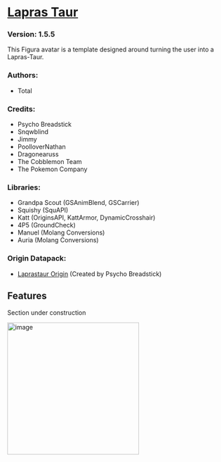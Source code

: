 # [Lapras Taur](https://github.com/Taurs-with-Keyboards/FiguraLaprasTaurAvatar)
### Version: 1.5.5
This Figura avatar is a template designed around turning the user into a Lapras-Taur.

### Authors:
- Total

### Credits:
- Psycho Breadstick
- Snqwblind
- Jimmy
- PoolloverNathan
- Dragonearuss
- The Cobblemon Team
- The Pokemon Company

### Libraries:
- Grandpa Scout (GSAnimBlend, GSCarrier)
- Squishy (SquAPI)
- Katt (OriginsAPI, KattArmor, DynamicCrosshair)
- 4P5 (GroundCheck)
- Manuel (Molang Conversions)
- Auria (Molang Conversions)

### Origin Datapack:
- [Laprastaur Origin](https://github.com/PsychoBreadstick/Laprastaur-Origin) (Created by Psycho Breadstick)

## Features
Section under construction

[<img src="https://img.youtube.com/vi/9wan65CIL-8/maxresdefault.jpg" alt="image" width="300" height="auto">](https://youtu.be/9wan65CIL-8)